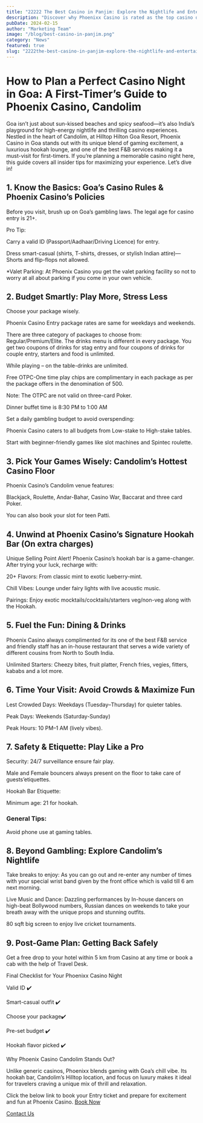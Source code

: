 ```yaml
---
title: "22222 The Best Casino in Panjim: Explore the Nightlife and Entertainment at the Biggest Casino"
description: "Discover why Phoenixx Casino is rated as the top casino destination in Panjim"
pubDate: 2024-02-15
author: "Marketing Team"
image: "/blog/best-casino-in-panjim.png"
category: "News"
featured: true
slug: "2222the-best-casino-in-panjim-explore-the-nightlife-and-entertainment-at-the-biggest-casino"
---
```


# How to Plan a Perfect Casino Night in Goa: A First-Timer’s Guide to Phoenix Casino, Candolim

 

Goa isn’t just about sun-kissed beaches and spicy seafood—it’s also India’s playground for high-energy nightlife and thrilling casino experiences. Nestled in the heart of Candolim, at Hilltop Hilton Goa Resort, Phoenix Casino in Goa stands out with its unique blend of gaming excitement, a luxurious hookah lounge, and one of the best F&B services making it a must-visit for first-timers. If you’re planning a memorable casino night here, this guide covers all insider tips for maximizing your experience. Let’s dive in!

 

## 1. Know the Basics: Goa’s Casino Rules & Phoenix Casino’s Policies

Before you visit, brush up on Goa’s gambling laws. The legal age for casino entry is 21+.

 

Pro Tip:

Carry a valid ID (Passport/Aadhaar/Driving Licence) for entry.

Dress smart-casual (shirts, T-shirts, dresses, or stylish Indian attire)—Shorts and flip-flops not allowed.

 

*Valet Parking: At Phoenix Casino you get the valet parking facility so not to worry at all about parking if you come in your own vehicle.

 

## 2. Budget Smartly: Play More, Stress Less

Choose your package wisely. 

Phoenix Casino Entry package rates are same for weekdays and weekends.  

There are three category of packages to choose from: Regular/Premium/Elite. The drinks menu is different in every package. You get two coupons of drinks for stag entry and four coupons of drinks for couple entry, starters and food is unlimited. 

While playing – on the table-drinks are unlimited. 

Free OTPC-One time play chips are complimentary in each package as per the package offers in the denomination of 500. 

Note: The OTPC are not valid on three-card Poker. 

Dinner buffet time is 8:30 PM to 1:00 AM 

 

Set a daily gambling budget to avoid overspending:

Phoenix Casino caters to all budgets from Low-stake to High-stake tables.

Start with beginner-friendly games like slot machines and Spintec roulette.

 

## 3. Pick Your Games Wisely: Candolim’s Hottest Casino Floor

Phoenix Casino’s Candolim venue features:

Blackjack, Roulette, Andar-Bahar, Casino War, Baccarat and three card Poker. 

You can also book your slot for teen Patti. 

 

## 4. Unwind at Phoenix Casino’s Signature Hookah Bar (On extra charges)

Unique Selling Point Alert! Phoenix Casino’s hookah bar is a game-changer. After trying your luck, recharge with:

20+ Flavors: From classic mint to exotic lueberry-mint.

Chill Vibes: Lounge under fairy lights with live acoustic music.

Pairings: Enjoy exotic mocktails/cocktails/starters veg/non-veg along with the Hookah.

 

## 5. Fuel the Fun: Dining & Drinks

Phoenix Casino always complimented for its one of the best F&B service and friendly staff has an in-house restaurant that serves a wide variety of different cousins from North to South India. 

Unlimited Starters: Cheezy bites, fruit platter, French fries, vegies, fitters, kababs and a lot more. 

 

## 6. Time Your Visit: Avoid Crowds & Maximize Fun

Lest Crowded Days: Weekdays (Tuesday–Thursday) for quieter tables.

Peak Days: Weekends (Saturday-Sunday)

Peak Hours: 10 PM–1 AM (lively vibes).

 

 

 

## 7. Safety & Etiquette: Play Like a Pro

Security: 24/7 surveillance ensure fair play.

Male and Female bouncers always present on the floor to take care of guests’etiquettes. 

 

Hookah Bar Etiquette:

Minimum age: 21 for hookah.

 

### General Tips:

Avoid phone use at gaming tables.

 

## 8. Beyond Gambling: Explore Candolim’s Nightlife

Take breaks to enjoy: As you can go out and re-enter any number of times with your special wrist band given by the front office which is valid till 6 am next morning. 

 

Live Music and Dance: Dazzling performances by In-house dancers on high-beat Bollywood numbers, Russian dances on weekends to take your breath away with the unique props and stunning outfits.

80 sqft big screen to enjoy live cricket tournaments. 

 

## 9. Post-Game Plan: Getting Back Safely

Get a free drop to your hotel within 5 km from Casino at any time or book a cab with the help of Travel Desk. 

 

Final Checklist for Your Phoenixx Casino Night

Valid ID ✔️

 

Smart-casual outfit ✔️

 

Choose your package✔️

 

Pre-set budget ✔️

 

Hookah flavor picked ✔️

 

Why Phoenix Casino Candolim Stands Out?

Unlike generic casinos, Phoenixx blends gaming with Goa’s chill vibe. Its hookah bar, Candolim’s Hilltop location, and focus on luxury makes it ideal for travelers craving a unique mix of thrill and relaxation.

Click the below link to book your Entry ticket and prepare for excitement and fun at Phoenix Casino.
[Book Now](https://www.phoenixcasino.in/)

[Contact Us](/contact) 
